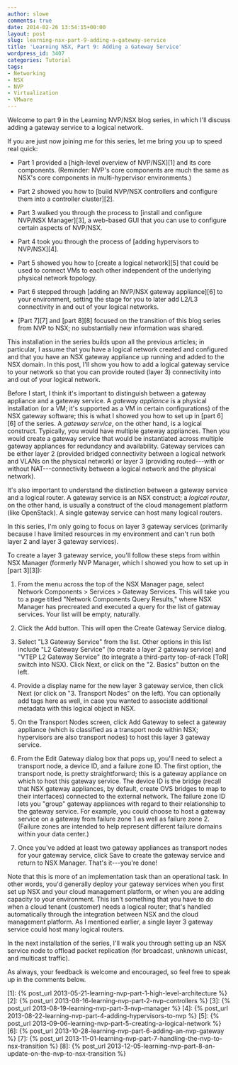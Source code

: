 ```yaml
---
author: slowe
comments: true
date: 2014-02-26 13:54:15+00:00
layout: post
slug: learning-nsx-part-9-adding-a-gateway-service
title: 'Learning NSX, Part 9: Adding a Gateway Service'
wordpress_id: 3407
categories: Tutorial
tags:
- Networking
- NSX
- NVP
- Virtualization
- VMware
---
```


Welcome to part 9 in the Learning NVP/NSX blog series, in which I'll discuss adding a gateway service to a logical network.

If you are just now joining me for this series, let me bring you up to speed real quick:

* Part 1 provided a [high-level overview of NVP/NSX][1] and its core components. (Reminder: NVP's core components are much the same as NSX's core components in multi-hypervisor environments.)

* Part 2 showed you how to [build NVP/NSX controllers and configure them into a controller cluster][2].

* Part 3 walked you through the process to [install and configure NVP/NSX Manager][3], a web-based GUI that you can use to configure certain aspects of NVP/NSX.

* Part 4 took you through the process of [adding hypervisors to NVP/NSX][4].

* Part 5 showed you how to [create a logical network][5] that could be used to connect VMs to each other independent of the underlying physical network topology.

* Part 6 stepped through [adding an NVP/NSX gateway appliance][6] to your environment, setting the stage for you to later add L2/L3 connectivity in and out of your logical networks.

* [Part 7][7] and [part 8][8] focused on the transition of this blog series from NVP to NSX; no substantially new information was shared.

This installation in the series builds upon all the previous articles; in particular, I assume that you have a logical network created and configured and that you have an NSX gateway appliance up running and added to the NSX domain. In this post, I'll show you how to add a logical gateway service to your network so that you can provide routed (layer 3) connectivity into and out of your logical network.

Before I start, I think it's important to distinguish between a gateway appliance and a gateway service. A _gateway appliance_ is a physical installation (or a VM; it's supported as a VM in certain configurations) of the NSX gateway software; this is what I showed you how to set up in [part 6][6] of the series. A _gateway service_, on the other hand, is a logical construct. Typically, you would have multiple gateway appliances. Then you would create a gateway service that would be instantiated across multiple gateway appliances for redundancy and availability. Gateway services can be either layer 2 (provided bridged connectivity between a logical network and VLANs on the physical network) or layer 3 (providing routed---with or without NAT---connectivity between a logical network and the physical network).

It's also important to understand the distinction between a gateway service and a logical router. A gateway service is an NSX construct; a _logical router_, on the other hand, is usually a construct of the cloud management platform (like OpenStack). A single gateway service can host many logical routers.

In this series, I'm only going to focus on layer 3 gateway services (primarily because I have limited resources in my environment and can't run both layer 2 and layer 3 gateway services).

To create a layer 3 gateway service, you'll follow these steps from within NSX Manager (formerly NVP Manager, which I showed you how to set up in [part 3][3]):

1. From the menu across the top of the NSX Manager page, select Network Components > Services > Gateway Services. This will take you to a page titled "Network Components Query Results," where NSX Manager has precreated and executed a query for the list of gateway services. Your list will be empty, naturally.

2. Click the Add button. This will open the Create Gateway Service dialog.

3. Select "L3 Gateway Service" from the list. Other options in this list include "L2 Gateway Service" (to create a layer 2 gateway service) and "VTEP L2 Gateway Service" (to integrate a third-party top-of-rack [ToR] switch into NSX). Click Next, or click on the "2. Basics" button on the left.

4. Provide a display name for the new layer 3 gateway service, then click Next (or click on "3. Transport Nodes" on the left). You can optionally add tags here as well, in case you wanted to associate additional metadata with this logical object in NSX.

5. On the Transport Nodes screen, click Add Gateway to select a gateway appliance (which is classified as a transport node within NSX; hypervisors are also transport nodes) to host this layer 3 gateway service.

6. From the Edit Gateway dialog box that pops up, you'll need to select a transport node, a device ID, and a failure zone ID. The first option, the transport node, is pretty straightforward; this is a gateway appliance on which to host this gateway service. The device ID is the bridge (recall that NSX gateway appliances, by default, create OVS bridges to map to their interfaces) connected to the external network. The failure zone ID lets you "group" gateway appliances with regard to their relationship to the gateway service. For example, you could choose to host a gateway service on a gateway from failure zone 1 as well as failure zone 2. (Failure zones are intended to help represent different failure domains within your data center.)

7. Once you've added at least two gateway appliances as transport nodes for your gateway service, click Save to create the gateway service and return to NSX Manager. That's it---you're done!

Note that this is more of an implementation task than an operational task. In other words, you'd generally deploy your gateway services when you first set up NSX and your cloud management platform, or when you are adding capacity to your environment. This isn't something that you have to do when a cloud tenant (customer) needs a logical router; that's handled automatically through the integration between NSX and the cloud management platform. As I mentioned earlier, a single layer 3 gateway service could host many logical routers.

In the next installation of the series, I'll walk you through setting up an NSX service node to offload packet replication (for broadcast, unknown unicast, and multicast traffic).

As always, your feedback is welcome and encouraged, so feel free to speak up in the comments below.

[1]: {% post_url 2013-05-21-learning-nvp-part-1-high-level-architecture %}
[2]: {% post_url 2013-08-16-learning-nvp-part-2-nvp-controllers %}
[3]: {% post_url 2013-08-19-learning-nvp-part-3-nvp-manager %}
[4]: {% post_url 2013-08-22-learning-nvp-part-4-adding-hypervisors-to-nvp %}
[5]: {% post_url 2013-09-06-learning-nvp-part-5-creating-a-logical-network %}
[6]: {% post_url 2013-10-28-learning-nvp-part-6-adding-an-nvp-gateway %}
[7]: {% post_url 2013-11-01-learning-nvp-part-7-handling-the-nvp-to-nsx-transition %}
[8]: {% post_url 2013-12-05-learning-nvp-part-8-an-update-on-the-nvp-to-nsx-transition %}
